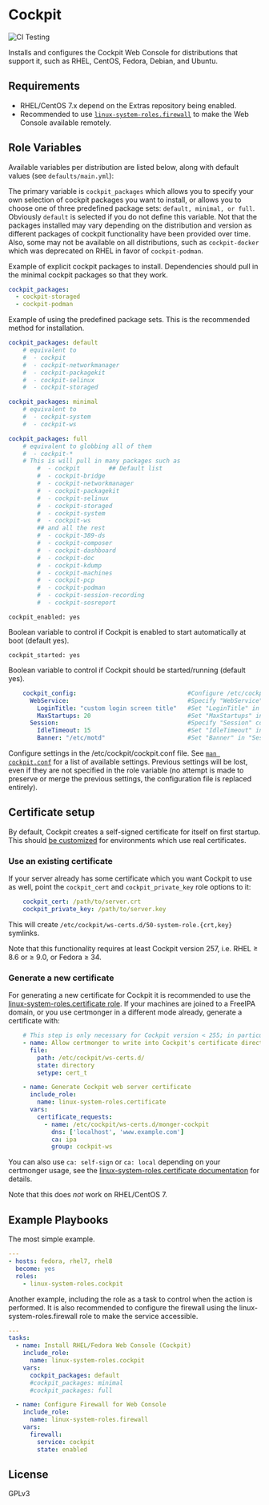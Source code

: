 # Cockpit
![CI Testing](https://github.com/linux-system-roles/cockpit/workflows/tox/badge.svg)

Installs and configures the Cockpit Web Console for distributions that support it, such as RHEL, CentOS, Fedora, Debian, and Ubuntu.

## Requirements

  - RHEL/CentOS 7.x depend on the Extras repository being enabled.
  - Recommended to use [`linux-system-roles.firewall`](https://github.com/linux-system-roles/firewall/) to make the Web Console available remotely.

## Role Variables

Available variables per distribution are listed below, along with default values (see `defaults/main.yml`):

The primary variable is `cockpit_packages` which allows you to specify your own selection of cockpit packages you want to install, or allows you to choose one of three predefined package sets: `default, minimal, or full`.  Obviously `default` is selected if you do not define this variable.  Not that the packages installed may vary depending on the distribution and version as different packages of cockpit functionality have been provided over time.  Also, some may not be available on all distributions, such as `cockpit-docker` which was deprecated on RHEL in favor of `cockpit-podman`.

Example of explicit cockpit packages to install.  Dependencies should pull in the minimal cockpit packages so that they work.
```yaml
cockpit_packages:
  - cockpit-storaged
  - cockpit-podman
```
Example of using the predefined package sets.  This is the recommended method for installation.
```yaml
cockpit_packages: default
    # equivalent to
    #  - cockpit
    #  - cockpit-networkmanager
    #  - cockpit-packagekit
    #  - cockpit-selinux
    #  - cockpit-storaged

cockpit_packages: minimal
    # equivalent to
    #  - cockpit-system
    #  - cockpit-ws

cockpit_packages: full
    # equivalent to globbing all of them
    #  - cockpit-*
    # This is will pull in many packages such as
        #  - cockpit		## Default list
        #  - cockpit-bridge
        #  - cockpit-networkmanager
        #  - cockpit-packagekit
        #  - cockpit-selinux
        #  - cockpit-storaged
        #  - cockpit-system
        #  - cockpit-ws
        ## and all the rest
        #  - cockpit-389-ds
        #  - cockpit-composer
        #  - cockpit-dashboard
        #  - cockpit-doc
        #  - cockpit-kdump
        #  - cockpit-machines
        #  - cockpit-pcp
        #  - cockpit-podman
        #  - cockpit-session-recording
        #  - cockpit-sosreport
```

    cockpit_enabled: yes
Boolean variable to control if Cockpit is enabled to start automatically at boot (default yes).

    cockpit_started: yes
Boolean variable to control if Cockpit should be started/running (default yes).


```yaml
    cockpit_config:                               #Configure /etc/cockpit/cockpit.conf
      WebService:                                 #Specify "WebService" config section
        LoginTitle: "custom login screen title"   #Set "LoginTitle" in "WebService" section
        MaxStartups: 20                           #Set "MaxStartups" in "WebService" section
      Session:                                    #Specify "Session" config section
        IdleTimeout: 15                           #Set "IdleTimeout" in "Session" section
        Banner: "/etc/motd"                       #Set "Banner" in "Session" section
```
Configure settings in the /etc/cockpit/cockpit.conf file.  See [`man cockpit.conf`](https://cockpit-project.org/guide/latest/cockpit.conf.5.html) for a list of available settings.  Previous settings will be lost, even if they are not specified in the role variable (no attempt is made to preserve or merge the previous settings, the configuration file is replaced entirely).

## Certificate setup

By default, Cockpit creates a self-signed certificate for itself on first startup. This should [be customized](https://cockpit-project.org/guide/latest/https.html) for environments which use real certificates.

### Use an existing certificate

If your server already has some certificate which you want Cockpit to use as well, point the `cockpit_cert` and `cockpit_private_key` role options to it:

```yaml
    cockpit_cert: /path/to/server.crt
    cockpit_private_key: /path/to/server.key
```

This will create `/etc/cockpit/ws-certs.d/50-system-role.{crt,key}` symlinks.

Note that this functionality requires at least Cockpit version 257, i.e. RHEL ≥ 8.6 or ≥ 9.0, or Fedora ≥ 34.

### Generate a new certificate

For generating a new certificate for Cockpit it is recommended to use the [linux-system-roles.certificate role](https://github.com/linux-system-roles/certificate/). If your machines are joined to a FreeIPA domain, or you use certmonger in a different mode already, generate a certificate with:

```yaml
    # This step is only necessary for Cockpit version < 255; in particular on RHEL/CentOS 8
    - name: Allow certmonger to write into Cockpit's certificate directory
      file:
        path: /etc/cockpit/ws-certs.d/
        state: directory
        setype: cert_t

    - name: Generate Cockpit web server certificate
      include_role:
        name: linux-system-roles.certificate
      vars:
        certificate_requests:
          - name: /etc/cockpit/ws-certs.d/monger-cockpit
            dns: ['localhost', 'www.example.com']
            ca: ipa
            group: cockpit-ws
```

You can also use `ca: self-sign` or `ca: local` depending on your certmonger usage, see the [linux-system-roles.certificate documentation](https://github.com/linux-system-roles/certificate/#cas-and-providers) for details.

Note that this does *not* work on RHEL/CentOS 7.

## Example Playbooks
The most simple example.
```yaml
---
- hosts: fedora, rhel7, rhel8
  become: yes
  roles:
    - linux-system-roles.cockpit
```
Another example, including the role as a task to control when the action is performed.  It is also recommended to configure the firewall using the linux-system-roles.firewall role to make the service accessible.
```yaml
---
tasks:
  - name: Install RHEL/Fedora Web Console (Cockpit)
    include_role:
      name: linux-system-roles.cockpit
    vars:
      cockpit_packages: default
      #cockpit_packages: minimal
      #cockpit_packages: full

  - name: Configure Firewall for Web Console
    include_role:
      name: linux-system-roles.firewall
    vars:
      firewall:
        service: cockpit
        state: enabled
```
## License
GPLv3
